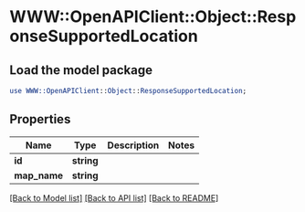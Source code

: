# WWW::OpenAPIClient::Object::ResponseSupportedLocation

## Load the model package
```perl
use WWW::OpenAPIClient::Object::ResponseSupportedLocation;
```

## Properties
Name | Type | Description | Notes
------------ | ------------- | ------------- | -------------
**id** | **string** |  | 
**map_name** | **string** |  | 

[[Back to Model list]](../README.md#documentation-for-models) [[Back to API list]](../README.md#documentation-for-api-endpoints) [[Back to README]](../README.md)


